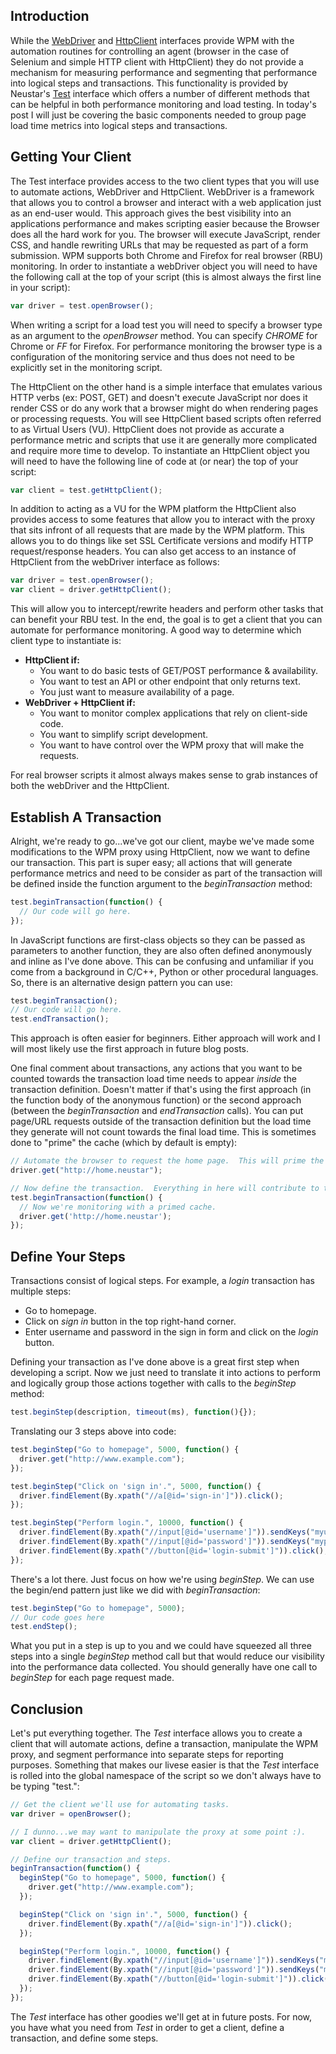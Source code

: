 ## Introduction
While the [WebDriver](http://docs.wpm.neustar.biz/testscript-api/biz/neustar/wpm/api/WebDriver.html) and [HttpClient](http://docs.wpm.neustar.biz/testscript-api/biz/neustar/wpm/api/HttpClient.html) interfaces provide WPM with the automation routines for controlling an agent (browser in the case of Selenium and simple HTTP client with HttpClient) they do not provide a mechanism for measuring performance and segmenting that performance into logical steps and transactions.  This functionality is provided by Neustar's [Test](http://docs.wpm.neustar.biz/testscript-api/biz/neustar/wpm/api/Test.html) interface which offers a number of different methods that can be helpful in both performance monitoring and load testing.  In today's post I will just be covering the basic components needed to group page load time metrics into logical steps and transactions. 

## Getting Your Client
The Test interface provides access to the two client types that you will use to automate actions, WebDriver and HttpClient.  WebDriver is a framework that allows you to control a browser and interact with a web application just as an end-user would.  This approach gives the best visibility into an applications performance and makes scripting easier because the Browser does all the hard work for you.  The browser will execute JavaScript, render CSS, and handle rewriting URLs that may be requested as part of a form submission.  WPM supports both Chrome and Firefox for real browser (RBU) monitoring.  In order to instantiate a webDriver object you will need to have the following call at the top of your script (this is almost always the first line in your script):

```javascript
var driver = test.openBrowser();
```

When writing a script for a load test you will need to specify a browser type as an argument to the *openBrowser* method.  You can specify *CHROME* for Chrome or *FF* for Firefox.  For performance monitoring the browser type is a configuration of the monitoring service and thus does not need to be explicitly set in the monitoring script.

The HttpClient on the other hand is a simple interface that emulates various HTTP verbs (ex: POST, GET) and doesn't execute JavaScript nor does it render CSS or do any work that a browser might do when rendering pages or processing requests.  You will see HttpClient based scripts often referred to as Virtual Users (VU).  HttpClient does not provide as accurate a performance metric and scripts that use it are generally more complicated and require more time to develop.  To instantiate an HttpClient object you will need to have the following line of code at (or near) the top of your script:

```javascript
var client = test.getHttpClient();
```

In addition to acting as a VU for the WPM platform the HttpClient also provides access to some features that allow you to interact with the proxy that sits infront of all requests that are made by the WPM platform.  This allows you to do things like set SSL Certificate versions and modify HTTP request/response headers.  You can also get access to an instance of HttpClient from the webDriver interface as follows:

```javascript
var driver = test.openBrowser();
var client = driver.getHttpClient();
```

This will allow you to intercept/rewrite headers and perform other tasks that can benefit your RBU test.  In the end, the goal is to get a client that you can automate for performance monitoring.  A good way to determine which client type to instantiate is:

- **HttpClient if:** 
  - You want to do basic tests of GET/POST performance & availability.
  - You want to test an API or other endpoint that only returns text.
  - You just want to measure availability of a page.
- **WebDriver + HttpClient if:**
  - You want to monitor complex applications that rely on client-side code.
  - You want to simplify script development.
  - You want to have control over the WPM proxy that will make the requests.

For real browser scripts it almost always makes sense to grab instances of both the webDriver and the HttpClient.

## Establish A Transaction
Alright, we're ready to go...we've got our client, maybe we've made some modifications to the WPM proxy using HttpClient, now we want to define our transaction.  This part is super easy; all actions that will generate performance metrics and need to be consider as part of the transaction will be defined inside the function argument to the *beginTransaction* method:

```javascript
test.beginTransaction(function() { 
  // Our code will go here.
});
```

In JavaScript functions are first-class objects so they can be passed as parameters to another function, they are also often defined anonymously and inline as I've done above.  This can be confusing and unfamiliar if you come from a background in C/C++, Python or other procedural languages.  So, there is an alternative design pattern you can use:

```javascript
test.beginTransaction();
// Our code will go here.
test.endTransaction();
```

This approach is often easier for beginners.  Either approach will work and I will most likely use the first approach in future blog posts.

One final comment about transactions, any actions that you want to be counted towards the transaction load time needs to appear *inside* the transaction definition.  Doesn't matter if that's using the first approach (in the function body of the anonymous function) or the second approach (between the *beginTransaction* and *endTransaction* calls).  You can put page/URL requests outside of the transaction definition but the load time they generate will not count towards the final load time.  This is sometimes done to "prime" the cache (which by default is empty):

```javascript
// Automate the browser to request the home page.  This will prime the cache but will not contribute to the transaction load time.
driver.get("http://home.neustar");

// Now define the transaction.  Everything in here will contribute to the transaction load time.
test.beginTransaction(function() {
  // Now we're monitoring with a primed cache.
  driver.get('http://home.neustar');
});
```

## Define Your Steps
Transactions consist of logical steps.  For example, a *login* transaction has multiple steps:

- Go to homepage.
- Click on *sign in* button in the top right-hand corner.
- Enter username and password in the sign in form and click on the *login* button.

Defining your transaction as I've done above is a great first step when developing a script.  Now we just need to translate it into actions to perform and logically group those actions together with calls to the *beginStep* method:

```javascript
test.beginStep(description, timeout(ms), function(){});
```

Translating our 3 steps above into code:

```javascript
test.beginStep("Go to homepage", 5000, function() {
  driver.get("http://www.example.com");
});

test.beginStep("Click on 'sign in'.", 5000, function() {
  driver.findElement(By.xpath("//a[@id='sign-in']")).click();
});

test.beginStep("Perform login.", 10000, function() {
  driver.findElement(By.xpath("//input[@id='username']")).sendKeys("myusername");
  driver.findElement(By.xpath("//input[@id='password']")).sendKeys("mypassword");
  driver.findElement(By.xpath("//button[@id='login-submit']")).click();
});
```

There's a lot there.  Just focus on how we're using *beginStep*.  We can use the begin/end pattern just like we did with *beginTransaction*:

```javascript
test.beginStep("Go to homepage", 5000);
// Our code goes here
test.endStep();
```

What you put in a step is up to you and we could have squeezed all three steps into a single *beginStep* method call but that would reduce our visibility into the performance data collected.  You should generally have one call to *beginStep* for each page request made.

## Conclusion
Let's put everything together.  The *Test* interface allows you to create a client that will automate actions, define a transaction, manipulate the WPM proxy, and segment performance into separate steps for reporting purposes.  Something that makes our livese easier is that the *Test* interface is rolled into the global namespace of the script so we don't always have to be typing "test.":

```javascript
// Get the client we'll use for automating tasks.
var driver = openBrowser();

// I dunno...we may want to manipulate the proxy at some point :).
var client = driver.getHttpClient();

// Define our transaction and steps.
beginTransaction(function() { 
  beginStep("Go to homepage", 5000, function() {
    driver.get("http://www.example.com");
  });

  beginStep("Click on 'sign in'.", 5000, function() {
    driver.findElement(By.xpath("//a[@id='sign-in']")).click();
  });

  beginStep("Perform login.", 10000, function() {
    driver.findElement(By.xpath("//input[@id='username']")).sendKeys("myusername");
    driver.findElement(By.xpath("//input[@id='password']")).sendKeys("mypassword");
    driver.findElement(By.xpath("//button[@id='login-submit']")).click();
  });
});
```

The *Test* interface has other goodies we'll get at in future posts.  For now, you have what you need from *Test* in order to get a client, define a transaction, and define some steps.
